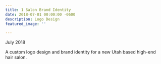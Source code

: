 ```yaml
---
title: 1 Salon Brand Identity
date: 2018-07-01 00:00:00 -0600
description: Logo Design
featured_image: ''

---
```

July 2018

A custom logo design and brand identity for a new Utah based high-end hair salon.